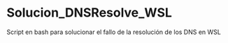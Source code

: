 # Solucion_DNSResolve_WSL
Script en bash para solucionar el fallo de la resolución de los DNS en WSL
